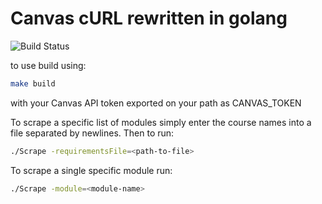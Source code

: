 # Canvas cURL rewritten in golang

![Build Status](https://github.com/barrett370/go-canvas-cURL/workflows/Build/badge.svg)

to use build using:

```bash
make build
```

with your Canvas API token exported on your path as CANVAS_TOKEN

To scrape a specific list of modules simply enter the course names into a file separated by newlines. Then to run:

```bash
./Scrape -requirementsFile=<path-to-file>
```

To scrape a single specific module run:

```bash 
./Scrape -module=<module-name>
```